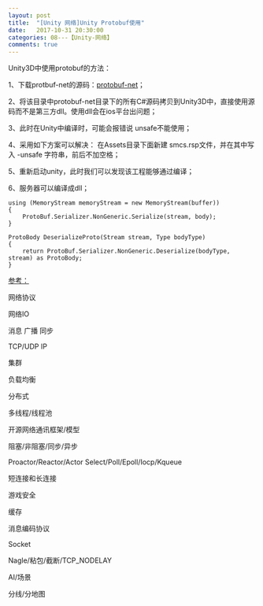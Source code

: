 ```yaml
---
layout: post
title:  "[Unity 网络]Unity Protobuf使用"
date:   2017-10-31 20:30:00
categories: 08---【Unity-网络】
comments: true
---
```


Unity3D中使用protobuf的方法：

1、下载protbuf-net的源码：[protobuf-net](https://github.com/mgravell/protobuf-net/releases)；

2、将该目录中protobuf-net目录下的所有C#源码拷贝到Unity3D中，直接使用源码而不是第三方dll。使用dll会在ios平台出问题；

3、此时在Unity中编译时，可能会报错说 unsafe不能使用；

4、采用如下方案可以解决： 在Assets目录下面新建 smcs.rsp文件，并在其中写入  -unsafe 字符串，前后不加空格；

5、重新启动unity，此时我们可以发现该工程能够通过编译；

6、服务器可以编译成dll；


    using (MemoryStream memoryStream = new MemoryStream(buffer))
    {
        ProtoBuf.Serializer.NonGeneric.Serialize(stream, body);
    }

    ProtoBody DeserializeProto(Stream stream, Type bodyType)
    {
        return ProtoBuf.Serializer.NonGeneric.Deserialize(bodyType, stream) as ProtoBody;
    }


	
[参考：](http://gad.qq.com/article/detail/12402)

网络协议

网络IO

消息 广播 同步

TCP/UDP IP

集群

负载均衡

分布式

多线程/线程池

开源网络通讯框架/模型

阻塞/非阻塞/同步/异步

Proactor/Reactor/Actor Select/Poll/Epoll/Iocp/Kqueue

短连接和长连接

游戏安全

缓存

消息编码协议

Socket

Nagle/粘包/截断/TCP_NODELAY

AI/场景

分线/分地图